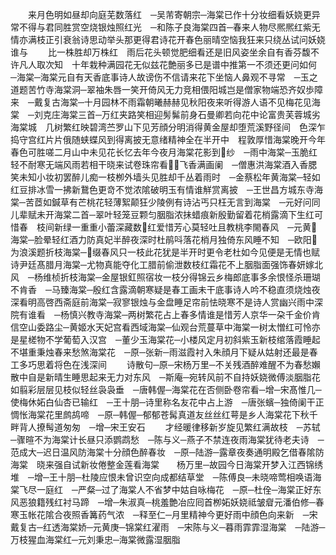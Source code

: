 <!-- { "loadSidebar": true } -->
　　来月色明如昼却向庭芜数落红　─吴芾寄朝宗─海棠已作十分妆细看妖娆更异常不得与君同胜赏空烧银烛照红光　─和陈子良海棠四首─春来人物尽熈熈红紫无情亦满枝正引衰翁诗思动举头那更得君诗花开春色丽晴空恼我狂来只绕丛试问妖娆谁与
　　比一株胜却万株红　雨后花头顿觉肥细看还是旧风姿坐余自有香芬馥不许凡人取次知　十年栽种满园花无似兹花艶丽多已是谱中推第一不须还更问如何　─海棠─海棠元自有天香底事诗人故谤伤不信请来花下坐恼人鼻观不寻常　─玉之道题苦竹寺海棠洞─翠袖朱唇一笑开倚风无力竞相偎阳城岂是僧家物端恐齐奴歩障来　─戴复古海棠─十月园林不雨霜朝曦赫赫见秋阳夜来听得游人语不见梅花见海棠　─刘克庄海棠三首─万红夹路笑相迎髣髴前身石曼卿若向花中论富贵芙蓉城劣海棠城　几树繁红映碧湾苎罗山下见芳顔分明消得黄金屋却堕荒溪野径间　色深乍捣守宫红片片俄随蛱蝶风到得离披无意绪精神全在半开中　程敦厚惜海棠晚开今年春色可胜嗟二月山中未见花长忆去年今夜月海棠花影到纱　─雨中海棠─玉脆红轻不耐寒无端风雨若相干晓来试卷珠帘看飞香满画阑　─僧惠洪海棠酒入香腮笑未知小妆初罢醉儿痴一枝栁外墙头见胜却千丛着雨时　─金蔡松年黄海棠─轻如红豆排冰雪一拂新鵞色更竒不觉浓隂破明玉有情谁觧赏离披　─王世昌方城东寺海棠─苦茝如鍼草有芒桃花轻薄絮颠狂少陵例有诗沾丐只枉无言到海棠　─元好问同儿辈赋未开海棠二首─翠叶轻笼豆颗匀胭脂浓抺蜡痕新殷勤留着花梢露滴下生红可惜春　枝间新绿一重重小蕾深藏数红爱惜芳心莫轻吐且教桃李閙春风　─元黄海棠─脸晕轻红酒力防真妃半醉夜深时杜鹃呌落花梢月独倚东风睡不知　─欧阳为浪溪题折枝海棠─缀春风只一枝此花犹是半开时更令老杜如今见便是无情也赋诗尹廷髙腊月海棠─尤物真能夺化工腊前偷泄数枝红霜花不上胭脂面强饰春妍嫁北风　─杨维桢折枝海棠─金屋银釭照宿妆一枝分得锦云乡梅郎底事多余恨怪杀珊瑚不肯香　─马臻海棠─殷红含露滴朝寒疑是春工画未干底事诗人吟不稳直须烧烛夜深看明高啓西斋庭前海棠─寂寥银烛与金盘睡足帘前怯晓寒不是诗人赏幽兴雨中深院有谁看　─杨慎兴教寺海棠─两树繁花占上春多情谁是惜芳人京华一朶千金价肯信空山委路尘─黄姬水天妃宫看西域海棠─仙观台荒蔓草中海棠一树太憎红可怜亦是星槎物不学葡萄入汉宫　─董少玉海棠花─小楼风定月初斜紫玉新枝绾落霞睡起不堪重秉烛春来愁煞海棠花　─原─张新─雨滋霞衬入朱顔月下疑从姑射还最是春工多巧思着将色在浅深间
　　诗散句─原─宋杨万里─不关残酒醉难醒不为春愁嬾散中自是新晴生睡思起来无力对东风　─斯庵─宛转风前不自持妖娆微傅淡胭脂花如翦彩层层见枝似轻丝袅袅垂　─唐韩偓─海棠花在否侧卧卷帘看─增─宋髙惟几─使梅休妬白仙杏已输红　─王十朋─诗里称名友花中占上游　─唐张蠙─独倚阑干正惆怅海棠花里鹧鸪啼　─原─韩偓─郁郁苍髯真道友丝丝红萼是乡人海棠花下秋千畔背人撩髩道匆匆　─增─宋王安石
　　才经暖律移新岁旋见繁红满故枝　─苏轼─骤暄不为海棠计长昼只添鹦鹉愁　─陈与义─燕子不禁连夜雨海棠犹待老夫诗　─范成大─迟日温风防海棠十分顔色醉春妆　─原─陆游─露章夜奏通明殿乞借春隂防海棠　晓来强自试新妆倦整金莲看海棠　　杨万里─故园今日海棠开梦入江西锦绣堆　─增─王十朋─杜陵应恨未曾识空向成都结草堂　─陈傅良─未晓啼莺相唤语海棠飞尽一庭红　─严粲─过了海棠人不省梦中姑自咏梅花　─原─杜佺─海棠正好东风恶狼籍残红衬马蹄　─增─朱淑真─桃羞艶冶应囘首栁妬妖娆祗皱睂元潘伯修─春寒玉帐花隂合夜照香篝药气浓　─释至仁─月里精神今更好雨中顔色向来新　─宋戴复古─红透海棠娇─元黄庚─锦棠红濯雨　─宋陈与义─暮雨霏霏湿海棠　─陆游─万枝猩血海棠红─元刘秉忠─海棠微露湿胭脂
